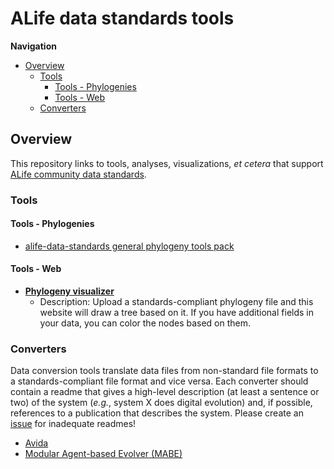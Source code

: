 
# ALife data standards tools

**Navigation**

<!-- TOC -->

- [Overview](#overview)
  - [Tools](#tools)
    - [Tools - Phylogenies](#tools---phylogenies)
    - [Tools - Web](#tools---web)
  - [Converters](#converters)

<!-- /TOC -->

## Overview

This repository links to tools, analyses, visualizations, _et cetera_ that support [ALife community data standards](https://alife-data-standards.github.io/alife-data-standards/).

### Tools

#### Tools - Phylogenies 

- [alife-data-standards general phylogeny tools pack](https://github.com/alife-data-standards/tools-pack-phylogeny)

#### Tools - Web

- [**Phylogeny visualizer**](https://emilydolson.github.io/lineage_viz_tool/standards_viz.html)
  - Description: Upload a standards-compliant phylogeny file and this website will draw a tree based on it. If you have additional fields in your data, you can color the nodes based on them.

### Converters

Data conversion tools translate data files from non-standard file formats to a
standards-compliant file format and vice versa.
Each converter should contain a readme that gives a high-level description (at least
a sentence or two) of the system (_e.g._, system X does digital evolution) and, if
possible, references to a publication that describes the system. Please create an
[issue](https://github.com/alife-data-standards/alife-data-tools/issues) for
inadequate readmes!

- [Avida](https://github.com/alife-data-standards/converters-avida)
- [Modular Agent-based Evolver (MABE)](https://github.com/alife-data-standards/converters-mabe)